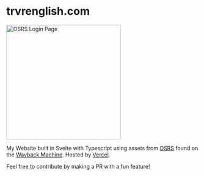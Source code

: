 # trvrenglish.com

<img src="/gifs/login.gif" alt="OSRS Login Page" width="300"/>

My Website built in Svelte with Typescript using assets from [OSRS](https://oldschool.runescape.com/) found on the [Wayback Machine](https://web.archive.org/). Hosted by [Vercel](https://vercel.com/).

Feel free to contribute by making a PR with a fun feature!
